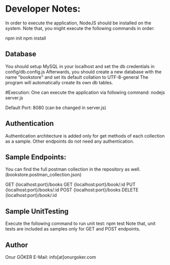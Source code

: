 # Developer Notes:
In order to execute the application, NodeJS should be installed on the system.
Note that, you might execute the following commands in order:

npm init
npm install

## Database
You should setup MySQL in your localhost and set the db credentials in config/db.config.js
Afterwards, you should create a new database with the name "bookstore" and set its default collation to UTF-8-general
The program will automatically create its own db tables.

#Execution:
One can execute the application via following command:
nodejs server.js

Default Port: 8080 (can be changed in server.js)

## Authentication
Authentication architecture is added only for get methods of each collection as a sample.
Other endpoints do not need any authentication.

## Sample Endpoints:
You can find the full postman collection in the repository as well.
(bookstore.postman_collection.json)

GET {localhost:port}/books
GET {localhost:port}/book/:id
PUT {localhost:port}/books/:id
POST {localhost:port}/books
DELETE {localhost:port}/book/:id

## Sample UnitTesting
Execute the following command to run unit test: npm test
Note that, unit tests are included as samples only for GET and POST endpoints.

## Author
Onur GÖKER
E-Mail: info[at]onurgoker.com